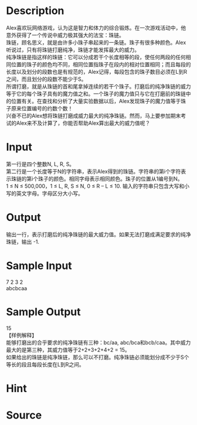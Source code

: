 
# Description

<div class="content"><div>Alex喜欢玩网络游戏，认为这是智力和体力的综合锻炼。在一次游戏活动中，他意外获得了一个传说中威力极其强大的法宝：珠链。 </div>
<div>珠链，顾名思义，就是由许多小珠子串起来的一条链。珠子有很多种颜色。Alex听说过，只有将珠链打磨纯净，珠链才能发挥最大的威力。 </div>
<div>纯净珠链是指这样的珠链：它可以分成若干个长度相等的段，使任何两段的任何相同位置的珠子的颜色均不同，相同位置指珠子在段内的相对位置相同；而且每段的长度以及划分的段数也是有规范的，Alex记得，每段包含的珠子数目必须在L到R之间，而且划分的段数不能少于S。 </div>
<div>所谓打磨，就是从珠链的首和尾拿掉连续的若干个珠子。打磨后的纯净珠链的威力等于它的每个珠子具有的魔力值之和。一个珠子的魔力值只与它在打磨前的珠链中的位置有关。在查找和分析了大量实验数据以后，Alex发现珠子的魔力值等于珠子原来位置编号的约数个数！ </div>
<div>兴奋不已的Alex想将珠链打磨成威力最大的纯净珠链。然而，马上要参加期末考试的Alex来不及计算了，你能否帮助Alex算出最大的威力值呢？ </div>
<div></div>
<p></p></div>

# Input

<div class="content"><div>第一行是四个整数N, L, R, S。 </div>
<div>第二行是一个长度等于N的字符串，表示Alex得到的珠链。字符串的第i个字符表示珠链的第i个珠子的颜色。相同字母表示相同颜色。珠子的位置从1编号到N。 </div>
<div>1 ≤ N ≤ 500,000，1 ≤ L, R, S ≤ N, 0 ≤ R – L ≤ 10. 输入的字符串只包含大写和小写的英文字母。字母区分大小写。</div>
<div></div>
<p></p></div>

# Output

<div class="content"><div>输出一行，表示打磨后的纯净珠链的最大威力值。如果无法打磨成满足要求的纯净珠链，输出 -1. </div>
<div></div>
<p></p></div>

# Sample Input

<div class="content"><span class="sampledata">7 2 3 2 <br/>
abcbcaa </span></div>

# Sample Output

<div class="content"><span class="sampledata">15 <br/>
【样例解释】 <br/>
能够打磨出的合乎要求的纯净珠链有三种：bc/aa, abc/bca和bcb/caa。其中威力最大的是第三种，其威力值等于2+2+3+2+4+2 = 15。 <br/>
如果给出的珠链是纯净珠链，那么可以不打磨。纯净珠链必须能划分成不少于S个等长的段且每段长度在L到R之间。  </span></div>

# Hint

<div class="content"><p></p></div>

# Source

<div class="content"><p><a href="problemset.php?search="></a></p></div>

